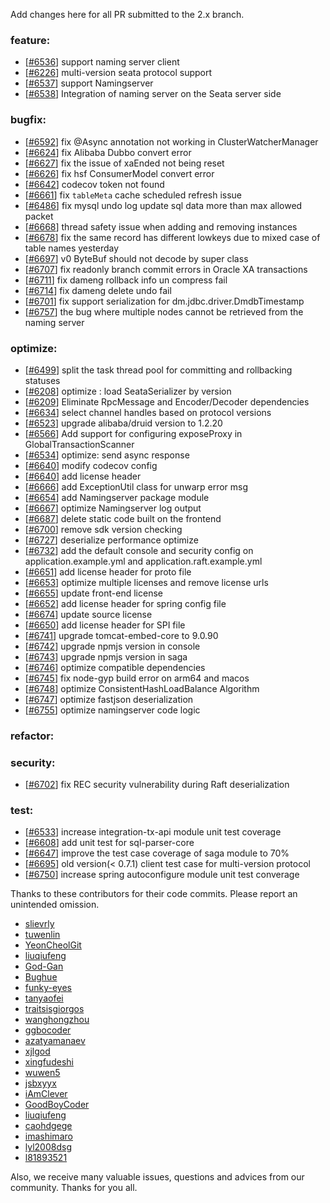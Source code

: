 Add changes here for all PR submitted to the 2.x branch.

<!-- Please add the `changes` to the following location(feature/bugfix/optimize/test) based on the type of PR -->

### feature:
- [[#6536](https://github.com/apache/incubator-seata/pull/6536)] support naming server client
- [[#6226](https://github.com/apache/incubator-seata/pull/6226)] multi-version seata protocol support
- [[#6537](https://github.com/apache/incubator-seata/pull/6537)] support Namingserver
- [[#6538](https://github.com/apache/incubator-seata/pull/6538)] Integration of naming server on the Seata server side

### bugfix:
- [[#6592](https://github.com/apache/incubator-seata/pull/6592)] fix @Async annotation not working in ClusterWatcherManager
- [[#6624](https://github.com/apache/incubator-seata/pull/6624)] fix Alibaba Dubbo convert error
- [[#6627](https://github.com/apache/incubator-seata/pull/6627)] fix the issue of xaEnded not being reset
- [[#6626](https://github.com/apache/incubator-seata/pull/6626)] fix hsf ConsumerModel convert error
- [[#6642](https://github.com/apache/incubator-seata/pull/6642)] codecov token not found
- [[#6661](https://github.com/apache/incubator-seata/pull/6661)] fix `tableMeta` cache scheduled refresh issue
- [[#6486](https://github.com/apache/incubator-seata/pull/6486)] fix mysql undo log update sql data more than max allowed packet
- [[#6668](https://github.com/apache/incubator-seata/pull/6668)] thread safety issue when adding and removing instances
- [[#6678](https://github.com/apache/incubator-seata/pull/6678)] fix the same record has different lowkeys due to mixed case of table names yesterday
- [[#6697](https://github.com/apache/incubator-seata/pull/6697)] v0 ByteBuf should not decode by super class
- [[#6707](https://github.com/apache/incubator-seata/pull/6707)] fix readonly branch commit errors in Oracle XA transactions
- [[#6711](https://github.com/apache/incubator-seata/pull/6711)] fix dameng rollback info un compress fail
- [[#6714](https://github.com/apache/incubator-seata/pull/6714)] fix dameng delete undo fail
- [[#6701](https://github.com/apache/incubator-seata/pull/6728)] fix support serialization for dm.jdbc.driver.DmdbTimestamp
- [[#6757](https://github.com/apache/incubator-seata/pull/6757)] the bug where multiple nodes cannot be retrieved from the naming server


### optimize:
- [[#6499](https://github.com/apache/incubator-seata/pull/6499)] split the task thread pool for committing and rollbacking statuses
- [[#6208](https://github.com/apache/incubator-seata/pull/6208)] optimize : load SeataSerializer by version
- [[#6209](https://github.com/apache/incubator-seata/pull/6209)] Eliminate RpcMessage and Encoder/Decoder dependencies
- [[#6634](https://github.com/apache/incubator-seata/pull/6634)] select channel handles based on protocol versions
- [[#6523](https://github.com/apache/incubator-seata/pull/6523)] upgrade alibaba/druid version to 1.2.20
- [[#6566](https://github.com/apache/incubator-seata/pull/6566)] Add support for configuring exposeProxy in GlobalTransactionScanner
- [[#6534](https://github.com/apache/incubator-seata/pull/6534)] optimize: send async response
- [[#6640](https://github.com/apache/incubator-seata/pull/6640)] modify codecov config
- [[#6640](https://github.com/apache/incubator-seata/pull/6648)] add license header
- [[#6666](https://github.com/apache/incubator-seata/pull/6666)] add ExceptionUtil class for unwarp error msg
- [[#6654](https://github.com/apache/incubator-seata/pull/6654)] add Namingserver package module
- [[#6667](https://github.com/apache/incubator-seata/pull/6667)] optimize Namingserver log output
- [[#6687](https://github.com/apache/incubator-seata/pull/6687)] delete static code built on the frontend
- [[#6700](https://github.com/apache/incubator-seata/pull/6700)] remove sdk version checking
- [[#6727](https://github.com/apache/incubator-seata/pull/6727)] deserialize performance optimize
- [[#6732](https://github.com/apache/incubator-seata/pull/6732)] add the default console and security config on application.example.yml and application.raft.example.yml
- [[#6651](https://github.com/apache/incubator-seata/pull/6651)] add license header for proto file
- [[#6653](https://github.com/apache/incubator-seata/pull/6653)] optimize multiple licenses and remove license urls
- [[#6655](https://github.com/apache/incubator-seata/pull/6655)] update front-end license
- [[#6652](https://github.com/apache/incubator-seata/pull/6673)] add license header for spring config file
- [[#6674](https://github.com/apache/incubator-seata/pull/6674)] update source license
- [[#6650](https://github.com/apache/incubator-seata/pull/6650)] add license header for SPI file
- [[#6741](https://github.com/apache/incubator-seata/pull/6741)] upgrade tomcat-embed-core to 9.0.90
- [[#6742](https://github.com/apache/incubator-seata/pull/6742)] upgrade npmjs version in console
- [[#6743](https://github.com/apache/incubator-seata/pull/6743)] upgrade npmjs version in saga
- [[#6746](https://github.com/apache/incubator-seata/pull/6746)] optimize compatible dependencies
- [[#6745](https://github.com/apache/incubator-seata/pull/6745)] fix node-gyp build error on arm64 and macos
- [[#6748](https://github.com/apache/incubator-seata/pull/6748)] optimize ConsistentHashLoadBalance Algorithm
- [[#6747](https://github.com/apache/incubator-seata/pull/6747)] optimize fastjson deserialization
- [[#6755](https://github.com/apache/incubator-seata/pull/6755)] optimize namingserver code logic


### refactor:

### security:
- [[#6702](https://github.com/apache/incubator-seata/pull/6702)]  fix REC security vulnerability during Raft deserialization

### test:
- [[#6533](https://github.com/apache/incubator-seata/pull/6533)] increase integration-tx-api module unit test coverage
- [[#6608](https://github.com/apache/incubator-seata/pull/6608)] add unit test for sql-parser-core
- [[#6647](https://github.com/apache/incubator-seata/pull/6647)] improve the test case coverage of saga module to 70%
- [[#6695](https://github.com/apache/incubator-seata/pull/6695)] old version(< 0.7.1) client test case for multi-version protocol
- [[#6750](https://github.com/apache/incubator-seata/pull/6750)] increase spring autoconfigure module unit test converage

Thanks to these contributors for their code commits. Please report an unintended omission.

<!-- Please make sure your Github ID is in the list below -->
- [slievrly](https://github.com/slievrly)
- [tuwenlin](https://github.com/tuwenlin)
- [YeonCheolGit](https://github.com/YeonCheolGit)
- [liuqiufeng](https://github.com/liuqiufeng)
- [God-Gan](https://github.com/God-Gan)
- [Bughue](https://github.com/Bughue)
- [funky-eyes](https://github.com/funky-eyes)
- [tanyaofei](https://github.com/tanyaofei)
- [traitsisgiorgos](https://github.com/traitsisgiorgos)
- [wanghongzhou](https://github.com/wanghongzhou)
- [ggbocoder](https://github.com/ggbocoder)
- [azatyamanaev](https://github.com/azatyamanaev)
- [xjlgod](https://github.com/xjlgod)
- [xingfudeshi](https://github.com/xingfudeshi)
- [wuwen5](https://github.com/wuwen5)
- [jsbxyyx](https://github.com/jsbxyyx)
- [iAmClever](https://github.com/iAmClever)
- [GoodBoyCoder](https://github.com/GoodBoyCoder)
- [liuqiufeng](https://github.com/liuqiufeng)
- [caohdgege](https://github.com/caohdgege)
- [imashimaro](https://github.com/hmj776521114)
- [lyl2008dsg](https://github.com/lyl2008dsg)
- [l81893521](https://github.com/l81893521)


Also, we receive many valuable issues, questions and advices from our community. Thanks for you all.
